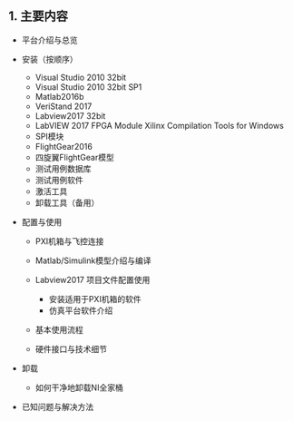 ## 1. 主要内容

- 平台介绍与总览
- 安装（按顺序）
  - Visual Studio 2010 32bit
  - Visual Studio 2010 32bit SP1
  - Matlab2016b
  - VeriStand 2017
  - Labview2017 32bit
  - LabVIEW 2017 FPGA Module Xilinx Compilation Tools for Windows
  - SPI模块
  - FlightGear2016
  - 四旋翼FlightGear模型
  - 测试用例数据库
  - 测试用例软件
  - 激活工具
  - 卸载工具（备用）
- 配置与使用
  - PXI机箱与飞控连接
  - Matlab/Simulink模型介绍与编译
  - Labview2017 项目文件配置使用

    - 安装适用于PXI机箱的软件
    - 仿真平台软件介绍
  - 基本使用流程
  - 硬件接口与技术细节
- 卸载

  - 如何干净地卸载NI全家桶
- 已知问题与解决方法


